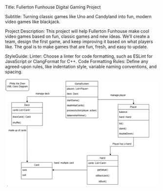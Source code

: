 Title: Fullerton Funhouse Digital Gaming Project

Subtitle: Turning classic games like Uno and Candyland into fun, modern video games like blackjack.

Project Description:
This project will help Fullerton Funhouse make cool video games based on fun, classic games and new ideas. We’ll create a team, design the first game, and keep improving it based on what players like. The goal is to make games that are fun, fresh, and easy to update.

StyleGuide:
Linter: Choose a linter for code formatting, such as ESLint for JavaScript or ClangFormat for C++.
Code Formatting Rules: Define any agreed-upon rules, like indentation style, variable naming conventions, and spacing.

![UML Sequence Diagram for Blackjack](images/blackjack_sequence_diagram.png)